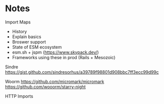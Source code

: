 # Notes

Import Maps

- History
- Explain basics
- Broswer support
- State of ESM ecosystem
- esm.sh + jspm (https://www.skypack.dev/)
- Frameworks using these in prod (Rails + Mesozoic)

Sindre https://gist.github.com/sindresorhus/a39789f98801d908bbc7ff3ecc99d99c

Woorm https://github.com/micromark/micromark
https://github.com/wooorm/starry-night

HTTP Imports
